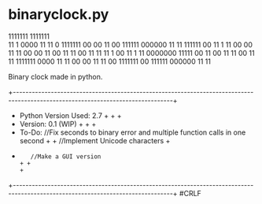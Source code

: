 # binaryclock.py


1111111                                                     1111111  
11   1   0000  11    11      0      1111111  00    00      11        00    111111     000000  11   11
111111    00   11 1  11    00 00    11   11   00  00      11         00  11      11  00       11 11
11   1    00   11  1 11   0000000   11111       00         11        00  11      11  00       11 11
1111111  0000  11    11  00     00  11   11     00          1111111  00    111111     000000  11   11

Binary clock made in python. 

+--------------------------------------------------------------------------------------------------------------------------------+
+ Python Version Used: 2.7                                                                                                       + +                                                                                                                                +
+ Version: 0.1 (WIP)                                                                                                             + +                                                                                                                                +
+ To-Do: //Fix seconds to binary error and multiple function calls in one second                                                 +  +        //Implement Unicode characters                                                                                          +
+        //Make a GUI version                                                                                                    + +                                                                                                                                +
+--------------------------------------------------------------------------------------------------------------------------------+
#CRLF
